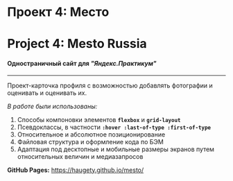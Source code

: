 # Проект 4: Место

# **Project 4: Mesto Russia**
#### **Одностраничный сайт для _"Яндекс.Практикум"_**
----
Проект-карточка профиля с возможностью добавлять фотографии и оценивать и оценивать их.

_В работе были использованы:_
1. Способы компоновки элементов **```flexbox```** и **```grid-layout```**
2. Псевдоклассы, в частности **```:hover :last-of-type :first-of-type```**
3. Относительное и абсолютное позиционирование
4. Файловая структура и оформление кода по БЭМ
5. Адаптация под десктопные и мобильные размеры экранов путем относительных величин и медиазапросов

**GitHub Pages:** https://haugety.github.io/mesto/
